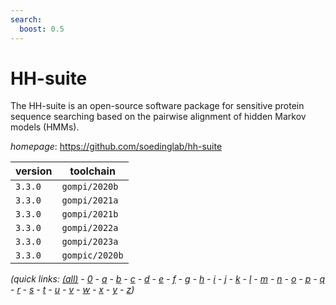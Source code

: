```yaml
---
search:
  boost: 0.5
---
```

# HH-suite

The HH-suite is an open-source software package for sensitive protein sequence searching based on the pairwise alignment of hidden Markov models (HMMs).

*homepage*: <https://github.com/soedinglab/hh-suite>

version | toolchain
--------|----------
``3.3.0`` | ``gompi/2020b``
``3.3.0`` | ``gompi/2021a``
``3.3.0`` | ``gompi/2021b``
``3.3.0`` | ``gompi/2022a``
``3.3.0`` | ``gompi/2023a``
``3.3.0`` | ``gompic/2020b``


*(quick links: [(all)](../index.md) - [0](../0/index.md) - [a](../a/index.md) - [b](../b/index.md) - [c](../c/index.md) - [d](../d/index.md) - [e](../e/index.md) - [f](../f/index.md) - [g](../g/index.md) - [h](../h/index.md) - [i](../i/index.md) - [j](../j/index.md) - [k](../k/index.md) - [l](../l/index.md) - [m](../m/index.md) - [n](../n/index.md) - [o](../o/index.md) - [p](../p/index.md) - [q](../q/index.md) - [r](../r/index.md) - [s](../s/index.md) - [t](../t/index.md) - [u](../u/index.md) - [v](../v/index.md) - [w](../w/index.md) - [x](../x/index.md) - [y](../y/index.md) - [z](../z/index.md))*

